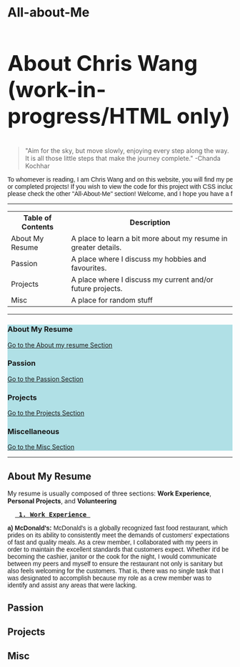# All-about-Me
<html>

<h2 style="font-size:48px;"> About Chris Wang (work-in-progress/HTML only)</h2>

<blockquote cite="https://www.brainyquote.com/quotes/chanda_kochhar_848186?src=t_aim">
"Aim for the sky, but move slowly, enjoying every step along the way. It is all those little steps that make the journey complete." -Chanda Kochhar
</blockquote>
    
<pre style="font-family:sans-serif;">
To whomever is reading, I am Chris Wang and on this website, you will find my personal work-in-progress 
or completed projects! If you wish to view the code for this project with CSS included,
please check the other "All-About-Me" section! Welcome, and I hope you have a fantastic time here!
</pre>
<hr>

<table style="width:100%">
<tr>
    <th>Table of Contents</th>
    <th>Description</th>
</tr>
<tr>
    <td> About My Resume</td>
    <td> A place to learn a bit more about my resume in greater details.</td>
</tr>
<tr> 
    <td>Passion</td>
    <td>A place where I discuss my hobbies and favourites.</td>
</tr>
<tr>
    <td> Projects</td>
    <td> A place where I discuss my current and/or future projects.</td>
</tr>
<tr>
    <td>Misc</td>
    <td> A place for random stuff</td>
</tr>
</table>

<hr>
<div style="background-color:powderblue;">
<h3>About My Resume</h3>
<p><a href="#MR">Go to the About my resume Section</a></p>
<h3>Passion</h3>
    <p><a href="#Passion">Go to the Passion Section</a></p>
<h3>Projects</h3>
    <p><a href="#Projects">Go to the Projects Section</a></p>
<h3>Miscellaneous</h3>
    <p><a href="#Misc">Go to the Misc Section</a></p>
    </div>
<!-- REMEMBER TO ADD MORE SECTIONS IF NEEDED-->
<hr>

<h2 id="MR">About My Resume</h2>
    <p> My resume is usually composed of three sections: <b>Work Experience</b>, <b>Personal Projects</b>, and <b>Volunteering</b></p>
        <pre font-size="14px"> <b> <u> 1. Work Experience </u> </b> </pre>
            <p style="font-family:sans-serif;""> <b> a) McDonald's: </b> McDonald's is a globally recognized fast food restaurant, which prides on its ability to consistently meet the demands of customers' expectations of fast and quality meals. As a crew member, I collaborated with my peers in order to maintain the excellent standards that customers expect. Whether it'd be becoming the cashier, janitor or the cook for the night, I would communicate between my peers and myself to ensure the restaurant not only is sanitary but also feels welcoming for the customers. That is, there was no single task that I was designated to accomplish because my role as a crew member was to identify and assist any areas that were lacking. </p>
    
<h2 id="Passion">Passion</h2>

<h2 id="Projects">Projects</h2>
    
<h2 id="Misc">Misc</h2>
 

</body>
</html>
